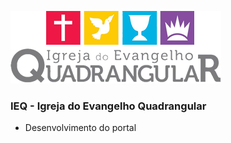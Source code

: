 ![image](https://github.com/mateusocana/ieq/blob/master/central/_images/logo-ieq.png?raw=true)

### IEQ - Igreja do Evangelho Quadrangular

 - Desenvolvimento do portal